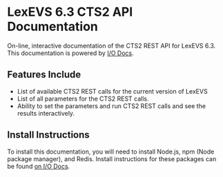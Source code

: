 # LexEVS 6.3 CTS2 API Documentation  #
On-line, interactive documentation of the CTS2 REST API for LexEVS 6.3.  This documentation is powered by [I/O Docs](https://github.com/mashery/iodocs).

## Features Include ##
- List of available CTS2 REST calls for the current version of LexEVS
- List of all parameters for the CTS2 REST calls.
- Ability to set the parameters and run CTS2 REST calls and see the results interactively.

## Install Instructions ##
To install this documentation, you will need to install Node.js, npm (Node package manager), and Redis.  Install instructions for these packages can be found [on I/O Docs](https://github.com/mashery/iodocs#installation-instructions-for-io-docs).


